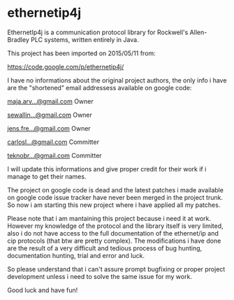 # ethernetip4j
EthernetIp4j is a communication protocol library for Rockwell's Allen-Bradley PLC systems, written entirely in Java. 

This project has been imported on 2015/05/11 from:

https://code.google.com/p/ethernetip4j/

I have no informations about the original project authors, the only info i have are the "shortened" email addressess available on google code:

maja.arv...@gmail.com 	Owner

sewallin...@gmail.com 	Owner

jens.fre...@gmail.com 	Owner

carlosl...@gmail.com 	Committer

teknobr...@gmail.com  Committer

I will update this informations and give proper credit for their work if i manage to get their names.

The project on google code is dead and the latest patches i made available on google code issue tracker have never been merged in the project trunk.
So now i am starting this new project where i have applied all my patches.

Please note that i am mantaining this project because i need it at work.
However my knowledge of the protocol and the library itself is very limited, also i do not have access to the full documentation of the ethernet/ip and cip protocols (that btw are pretty complex).
The modifications i have done are the result of a very difficult and tedious process of bug hunting, documentation hunting, trial and error and luck.

So please understand that i can't assure prompt bugfixing or proper project development unless i need to solve the same issue for my work.

Good luck and have fun!
